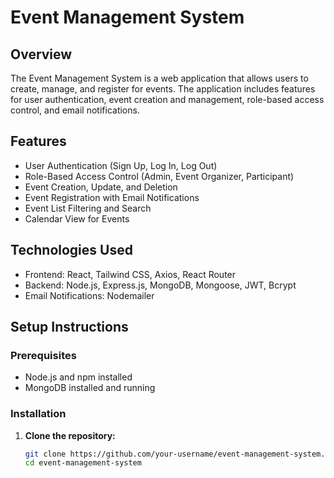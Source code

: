 # Event Management System

## Overview

The Event Management System is a web application that allows users to create, manage, and register for events. The application includes features for user authentication, event creation and management, role-based access control, and email notifications.

## Features

- User Authentication (Sign Up, Log In, Log Out)
- Role-Based Access Control (Admin, Event Organizer, Participant)
- Event Creation, Update, and Deletion
- Event Registration with Email Notifications
- Event List Filtering and Search
- Calendar View for Events

## Technologies Used

- Frontend: React, Tailwind CSS, Axios, React Router
- Backend: Node.js, Express.js, MongoDB, Mongoose, JWT, Bcrypt
- Email Notifications: Nodemailer

## Setup Instructions

### Prerequisites

- Node.js and npm installed
- MongoDB installed and running

### Installation

1. **Clone the repository:**

   ```bash
   git clone https://github.com/your-username/event-management-system.git
   cd event-management-system
   ```
